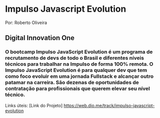# Impulso Javascript Evolution
Por: Roberto Oliveira

## Digital Innovation One

### O bootcamp Impulso JavaScript Evolution é um programa de recrutamento de devs de todo o Brasil e diferentes níveis técnicos para trabalhar na Impulso de forma 100% remota. O Impulso JavaScript Evolution é para qualquer dev que tem como foco evoluir em uma jornada Fullstack e alcançar outro patamar na carreira. São dezenas de oportunidades de contratação para profissionais que querem elevar seu nível técnico.


Links úteis:
[Link do Projeto] https://web.dio.me/track/impulso-javascript-evolution


